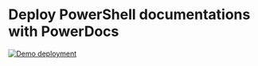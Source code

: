 # Deploy PowerShell documentations with PowerDocs
[![Demo deployment](https://github.com/PowerDocs-net/deploy_test/actions/workflows/deploy.yml/badge.svg)](https://github.com/PowerDocs-net/deploy_test/actions/workflows/deploy.yml)

